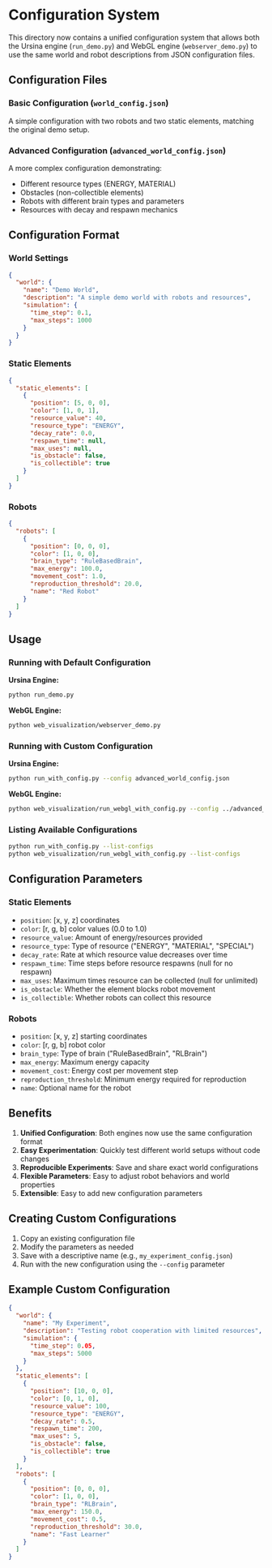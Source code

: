 # Configuration System

This directory now contains a unified configuration system that allows both the Ursina engine (`run_demo.py`) and WebGL engine (`webserver_demo.py`) to use the same world and robot descriptions from JSON configuration files.

## Configuration Files

### Basic Configuration (`world_config.json`)
A simple configuration with two robots and two static elements, matching the original demo setup.

### Advanced Configuration (`advanced_world_config.json`)
A more complex configuration demonstrating:
- Different resource types (ENERGY, MATERIAL)
- Obstacles (non-collectible elements)
- Robots with different brain types and parameters
- Resources with decay and respawn mechanics

## Configuration Format

### World Settings
```json
{
  "world": {
    "name": "Demo World",
    "description": "A simple demo world with robots and resources",
    "simulation": {
      "time_step": 0.1,
      "max_steps": 1000
    }
  }
}
```

### Static Elements
```json
{
  "static_elements": [
    {
      "position": [5, 0, 0],
      "color": [1, 0, 1],
      "resource_value": 40,
      "resource_type": "ENERGY",
      "decay_rate": 0.0,
      "respawn_time": null,
      "max_uses": null,
      "is_obstacle": false,
      "is_collectible": true
    }
  ]
}
```

### Robots
```json
{
  "robots": [
    {
      "position": [0, 0, 0],
      "color": [1, 0, 0],
      "brain_type": "RuleBasedBrain",
      "max_energy": 100.0,
      "movement_cost": 1.0,
      "reproduction_threshold": 20.0,
      "name": "Red Robot"
    }
  ]
}
```

## Usage

### Running with Default Configuration

**Ursina Engine:**
```bash
python run_demo.py
```

**WebGL Engine:**
```bash
python web_visualization/webserver_demo.py
```

### Running with Custom Configuration

**Ursina Engine:**
```bash
python run_with_config.py --config advanced_world_config.json
```

**WebGL Engine:**
```bash
python web_visualization/run_webgl_with_config.py --config ../advanced_world_config.json
```

### Listing Available Configurations
```bash
python run_with_config.py --list-configs
python web_visualization/run_webgl_with_config.py --list-configs
```

## Configuration Parameters

### Static Elements
- `position`: [x, y, z] coordinates
- `color`: [r, g, b] color values (0.0 to 1.0)
- `resource_value`: Amount of energy/resources provided
- `resource_type`: Type of resource ("ENERGY", "MATERIAL", "SPECIAL")
- `decay_rate`: Rate at which resource value decreases over time
- `respawn_time`: Time steps before resource respawns (null for no respawn)
- `max_uses`: Maximum times resource can be collected (null for unlimited)
- `is_obstacle`: Whether the element blocks robot movement
- `is_collectible`: Whether robots can collect this resource

### Robots
- `position`: [x, y, z] starting coordinates
- `color`: [r, g, b] robot color
- `brain_type`: Type of brain ("RuleBasedBrain", "RLBrain")
- `max_energy`: Maximum energy capacity
- `movement_cost`: Energy cost per movement step
- `reproduction_threshold`: Minimum energy required for reproduction
- `name`: Optional name for the robot

## Benefits

1. **Unified Configuration**: Both engines now use the same configuration format
2. **Easy Experimentation**: Quickly test different world setups without code changes
3. **Reproducible Experiments**: Save and share exact world configurations
4. **Flexible Parameters**: Easy to adjust robot behaviors and world properties
5. **Extensible**: Easy to add new configuration parameters

## Creating Custom Configurations

1. Copy an existing configuration file
2. Modify the parameters as needed
3. Save with a descriptive name (e.g., `my_experiment_config.json`)
4. Run with the new configuration using the `--config` parameter

## Example Custom Configuration

```json
{
  "world": {
    "name": "My Experiment",
    "description": "Testing robot cooperation with limited resources",
    "simulation": {
      "time_step": 0.05,
      "max_steps": 5000
    }
  },
  "static_elements": [
    {
      "position": [10, 0, 0],
      "color": [0, 1, 0],
      "resource_value": 100,
      "resource_type": "ENERGY",
      "decay_rate": 0.5,
      "respawn_time": 200,
      "max_uses": 5,
      "is_obstacle": false,
      "is_collectible": true
    }
  ],
  "robots": [
    {
      "position": [0, 0, 0],
      "color": [1, 0, 0],
      "brain_type": "RLBrain",
      "max_energy": 150.0,
      "movement_cost": 0.5,
      "reproduction_threshold": 30.0,
      "name": "Fast Learner"
    }
  ]
}
``` 